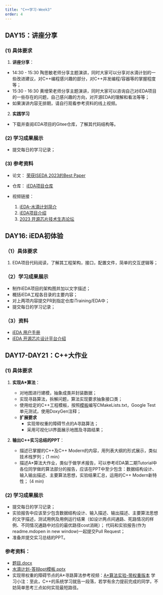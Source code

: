 ```yaml
---
title: "C++学习-Week3"
order: 4
---
```

## DAY15：讲座分享

### (1) 具体要求

1. **讲座分享**：

- 14:30 - 15:30 陶思敏老师分享主题演讲，同时大家可以分享对水滴计划的一些改进建议，对C++编程感兴趣的部分，对C++并发编程/容器等的掌握程度等；
- 15:30 - 16:30 黄增荣老师分享主题演讲，同时大家可以咨询自己对iEDA项目的一些存在的问题，自己感兴趣的方向，对开源EDA的理解和看法等等；
- 如果演讲内容无排期，请自行观看参考资料的线上视频。

2. **实践学习**

- 下载并查阅iEDA项目的Gitee仓库，了解其代码结构等。

### (2) 学习成果展示

- 提交每日的学习记录；

### (3) 参考资料

- 论文：
  [荣获ISEDA 2023的Best Paper](https://gitee.com/oscc-project/iEDA/raw/master/docs/paper/ISEDA'23-iEDA-final.pdf)
- 仓库：
  [iEDA项目仓库](https://gitee.com/oscc-project/iEDA)
- 视频链接：

  1. [iEDA-水滴计划简介](https://www.bilibili.com/video/BV1TM4y1H7WT)
  2. [iEDA项目介绍](https://www.bilibili.com/video/BV1yF411Q7D8)
  3. [2023 开源芯片技术生态论坛](https://www.bilibili.com/video/BV1Th4y1S7Xj)

## DAY16: iEDA初体验

### （1）具体要求

1. EDA项目代码阅读，了解其工程架构，接口，配置文件，简单的交互逻辑等；

### （2）学习成果展示

- 制作iEDA项目的架构图并加以文字描述；
- 概括iEDA工程各目录的主要内容；
- 对上两项内容提交PR到指定仓库iTraining/EDA中；
- 提交每日的学习记录；

### （3）资料

- [iEDA 用户手册](https://gitee.com/oscc-project/iEDA/blob/master/docs/user_guide/iEDA_user_guide.md)
- [iEDA 开源芯片设计平台介绍](https://gitee.com/oscc-project/iEDA/blob/master/README.md)

## DAY17-DAY21：C++大作业

### (1) 具体要求

1. **实现A*算法**：

   - 对地图进行建模，抽象成类并封装数据；
   - 实现寻路算法，拆解问题，算法实现要求抽象接口类；
   - 使用给定的C++工程模板，按照[模板](https://github.com/filipdutescu/modern-cpp-template.git)编写CMakeLists.txt，Google Test单元测试，使用DoxyGen注释；
   - **扩展要求**
     - 实现带权重的障碍节点的A寻路算法；
     - 采用可视化UI界面展示地图及寻路结果；
2. **输出C++实习总结的PPT**：

   - 描述已掌握的C++及C++ Modern的内容，用列表大纲的形式展示，类似技术栈罗列；（1 min）
   - 描述A*算法大作业，类似于做学术报告，可以参考iEDA第二期Tutorial中各位同学做的算法部分的报告，应该在PPT中至少包含：数据结构设计、输入输出描述、主要算法思想，实验结果汇总，运用的C++ Modern新特性； (4 min)

### (2) 学习成果展示

- 提交每日的学习记录；
- 实验报告中应该至少包含数据结构设计、输入描述、输出描述、主要算法思想的文字描述，测试用例及用例运行结果（如设计两点间通路、死路情况的样例、不同情况通路中对应的最优路径cost消耗）； 代码和实验报告(作为readme.mdopen in new window)一起提交Pull Request；
- 准备并提交实习总结的PPT。

### 参考资料：

- [题目.docx](https://gitee.com/oscc-project/iTraining/tree/master/C++/CPP-Program-Assignment/Assignment_3)
- [水滴计划-答辩ppt模板.pptx](https://gitee.com/oscc-project/iTraining/tree/master/C++/ppt)
- 实现带权重的障碍节点的A*寻路算法参考视频：[A*算法实验-带权重版本](https://www.bilibili.com/video/BV1544y1w7PR)
  学习小注：至此，C++的系统学习就告一段落，若学有余力提前完成的同学，不妨简单思考三点如何实现最短路径。
